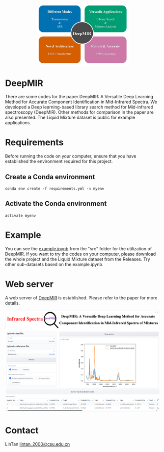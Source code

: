 <div align=center>
<img src="/fig/abstract.png" width="300px" align="float:center" />
</div>

# DeepMIR
There are some codes for the paper DeepMIR: A Versatile Deep Learning Method for Accurate Component Identification in Mid-Infrared Spectra. We developed a Deep learning-based library search method for Mid-infrared spectroscopy (DeepMIR). Other methods for comparison in the paper are also presented. The Liquid Mixture dataset is public for example applications.
# Requirements
Before running the code on your computer, ensure that you have established the environment required for this project.
## Create a Conda environment
    conda env create -f requirements.yml -n myenv
## Activate the Conda environment
    activate myenv
# Example
You can see the [example.ipynb](https://github.com/LinTan-CSU/DeepMIR/blob/main/src/example.ipynb) from the "src" folder for the utilization of DeepMIR. If you want to try the codes on your computer, please download the whole project and the Liquid Mixture dataset from the Releases. Try other sub-datasets based on the example.ipynb. 
# Web server
A web server of [DeepMIR](https://huggingface.co/spaces/LinTan-CSU/DeepMIR) is established. Please refer to the paper for more details.

<div align=center>
<img src="/fig/web.png" width="600px" align="float:center" />
</div>

# Contact
LinTan <lintan_2000@csu.edu.cn>
